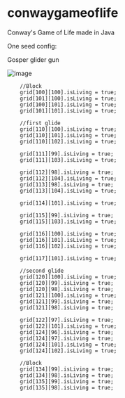 # conwaygameoflife
Conway's Game of Life made in Java

One seed config:

Gosper glider gun

![image](https://user-images.githubusercontent.com/27788517/201854977-80a3efb8-1710-466d-a20a-9b36d4f3643b.png)


		//Block 
    	grid[100][100].isLiving = true;
		grid[101][100].isLiving = true;
		grid[100][101].isLiving = true;
		grid[101][101].isLiving = true;
		
		//first glide
		grid[110][100].isLiving = true;
		grid[110][101].isLiving = true;
		grid[110][102].isLiving = true;

		grid[111][99].isLiving = true;
		grid[111][103].isLiving = true;

		grid[112][98].isLiving = true;
		grid[112][104].isLiving = true;
		grid[113][98].isLiving = true;
		grid[113][104].isLiving = true;
		
		grid[114][101].isLiving = true;

		grid[115][99].isLiving = true;
		grid[115][103].isLiving = true;
		
		grid[116][100].isLiving = true;
		grid[116][101].isLiving = true;
		grid[116][102].isLiving = true;

		grid[117][101].isLiving = true;
		
		//second glide
		grid[120][100].isLiving = true;
		grid[120][99].isLiving = true;
		grid[120][98].isLiving = true;
		grid[121][100].isLiving = true;
		grid[121][99].isLiving = true;
		grid[121][98].isLiving = true;
		
		grid[122][97].isLiving = true;
		grid[122][101].isLiving = true;
		grid[124][96].isLiving = true;
		grid[124][97].isLiving = true;
		grid[124][101].isLiving = true;
		grid[124][102].isLiving = true;
		
		//Block
		grid[134][99].isLiving = true;
		grid[134][98].isLiving = true;
		grid[135][99].isLiving = true;
		grid[135][98].isLiving = true;
